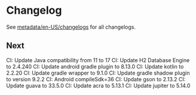 # Changelog

See [metadata/en-US/changelogs](metadata/en-US/changelogs) for all changelogs.


## Next

CI: Update Java compatibility from 11 to 17
CI: Update H2 Database Engine to 2.4.240
CI: Update android gradle plugin to 8.13.0
CI: Update kotlin to 2.2.20
CI: Update gradle wrapper to 9.1.0
CI: Update gradle shadow plugin to version 9.2.2
CI: Android compileSdk=36
CI: Update gson to 2.13.2
CI: Update guava to 33.5.0
CI: Update acra to 5.13.1
CI: Update jupiter to 5.14.0
